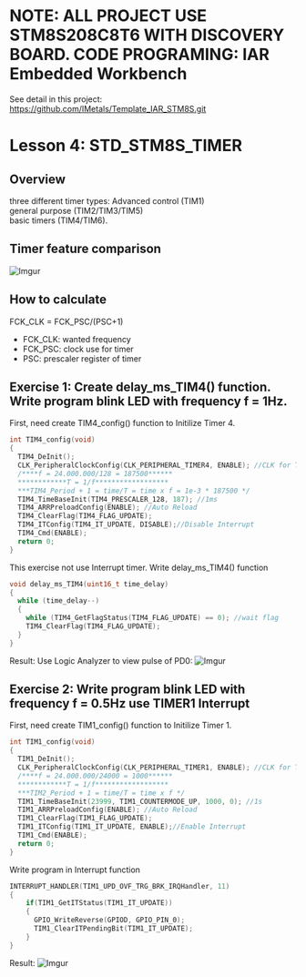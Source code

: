 # NOTE: ALL PROJECT USE STM8S208C8T6 WITH DISCOVERY BOARD. CODE PROGRAMING: IAR Embedded Workbench
See detail in this project: https://github.com/IMetals/Template_IAR_STM8S.git
# Lesson 4: STD_STM8S_TIMER
## Overview
three different timer types: 
Advanced control (TIM1)  
general purpose (TIM2/TIM3/TIM5)  
basic timers (TIM4/TIM6).
## Timer feature comparison
![Imgur](https://imgur.com/EMTj5Sp.png)
## How to calculate
FCK_CLK = FCK_PSC/(PSC+1)
- FCK_CLK: wanted frequency
- FCK_PSC: clock use for timer
- PSC: prescaler register of timer

## Exercise 1: Create delay_ms_TIM4() function. Write program blink LED with frequency f = 1Hz.
First, need create TIM4_config() function to Initilize Timer 4.
```c
int TIM4_config(void)
{
  TIM4_DeInit();
  CLK_PeripheralClockConfig(CLK_PERIPHERAL_TIMER4, ENABLE); //CLK for TIMER2
  /****f = 24.000.000/128 = 187500******
  ************T = 1/f******************
  ***TIM4_Period + 1 = time/T = time x f = 1e-3 * 187500 */
  TIM4_TimeBaseInit(TIM4_PRESCALER_128, 187); //1ms
  TIM4_ARRPreloadConfig(ENABLE); //Auto Reload
  TIM4_ClearFlag(TIM4_FLAG_UPDATE);
  TIM4_ITConfig(TIM4_IT_UPDATE, DISABLE);//Disable Interrupt
  TIM4_Cmd(ENABLE);
  return 0;
}
```
This exercise not use Interrupt timer.
Write delay_ms_TIM4() function
```c
void delay_ms_TIM4(uint16_t time_delay)
{
  while (time_delay--)
  {
    while (TIM4_GetFlagStatus(TIM4_FLAG_UPDATE) == 0); //wait flag 
    TIM4_ClearFlag(TIM4_FLAG_UPDATE);
  }
}
```
Result:
Use Logic Analyzer to view pulse of PD0:
![Imgur](https://imgur.com/x5XrUIe.png)

## Exercise 2: Write program blink LED with frequency f = 0.5Hz use TIMER1 Interrupt
First, need create TIM1_config() function to Initilize Timer 1.
```c
int TIM1_config(void)
{
  TIM1_DeInit();
  CLK_PeripheralClockConfig(CLK_PERIPHERAL_TIMER1, ENABLE); //CLK for TIMER2
  /****f = 24.000.000/24000 = 1000******
  ************T = 1/f******************
  ***TIM2_Period + 1 = time/T = time x f */
  TIM1_TimeBaseInit(23999, TIM1_COUNTERMODE_UP, 1000, 0); //1s
  TIM1_ARRPreloadConfig(ENABLE); //Auto Reload
  TIM1_ClearFlag(TIM1_FLAG_UPDATE);
  TIM1_ITConfig(TIM1_IT_UPDATE, ENABLE);//Enable Interrupt
  TIM1_Cmd(ENABLE);
  return 0;
}
```
Write program in Interrupt function
```c
INTERRUPT_HANDLER(TIM1_UPD_OVF_TRG_BRK_IRQHandler, 11)
{
    if(TIM1_GetITStatus(TIM1_IT_UPDATE))
    {
      GPIO_WriteReverse(GPIOD, GPIO_PIN_0);
      TIM1_ClearITPendingBit(TIM1_IT_UPDATE);
    }
}
```
Result:
![Imgur](https://imgur.com/DE0uRlD.png)